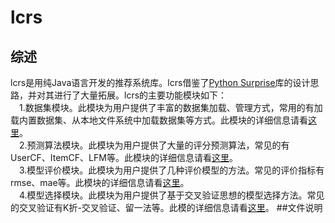 # lcrs
## 综述
lcrs是用纯Java语言开发的推荐系统库。lcrs借鉴了[Python Surprise](https://surprise.readthedocs.io/en/stable/index.html)库的设计思路，并对其进行了大量拓展。lcrs的主要功能模块如下：   
&ensp;&ensp;1.数据集模块。此模块为用户提供了丰富的数据集加载、管理方式，常用的有加载内置数据集、从本地文件系统中加载数据集等方式。此模块的详细信息请看[这里](https://github.com/liuchenailq/lcrs/tree/master/src/dataset)。    
&ensp;&ensp;2.预测算法模块。此模块为用户提供了大量的评分预测算法，常见的有UserCF、ItemCF、LFM等。此模块的详细信息请看[这里](https://github.com/liuchenailq/lcrs/tree/master/src/prediction_algorithms)。   
&ensp;&ensp;3.模型评价模块。此模块为用户提供了几种评价模型的方法。常见的评价指标有rmse、mae等。此模块的详细信息请看[这里](https://github.com/liuchenailq/lcrs/tree/master/src/accuracy)。   
&ensp;&ensp;4.模型选择模块。此模块为用户提供了基于交叉验证思想的模型选择方法。常见的交叉验证有K折-交叉验证、留一法等。此模的详细信息请看[这里](https://github.com/liuchenailq/lcrs/tree/master/src/model_selection)。
##文件说明

     

